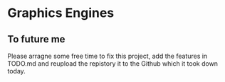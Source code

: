 # Graphics Engines
## To future me
Please arragne some free time to fix this project, add the features in TODO.md and reupload the repistory it to the Github which it took down today.